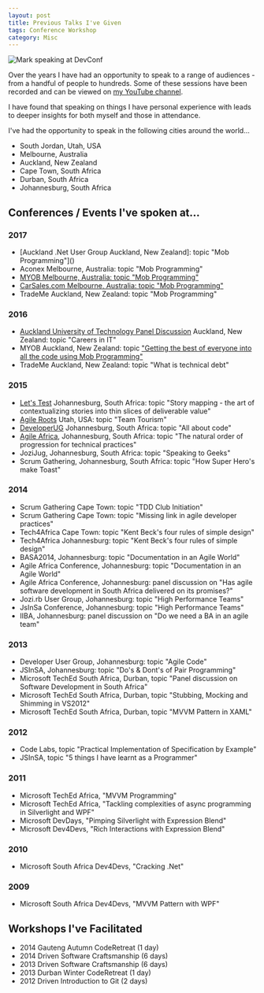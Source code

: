 ```yaml
---
layout: post
title: Previous Talks I've Given
tags: Conference Workshop
category: Misc
---
```


<img class="img-responsive" alt="Mark speaking at DevConf" src="{{ site.url }}/assets/images/Mark-Speaking-At-DevConf.jpg">

Over the years I have had an opportunity to speak to a range of audiences - from a handful of people to hundreds. Some of these sessions have been recorded and can be viewed on [my YouTube channel](https://www.youtube.com/playlist?list=PLhqe1sLkgzJ-JoWNuHjk1W5fekvC88dFa).

I have found that speaking on things I have personal experience with leads to deeper insights for both myself and those in attendance.

I've had the opportunity to speak in the following cities around the world...  

- South Jordan, Utah, USA  
- Melbourne, Australia  
- Auckland, New Zealand
- Cape Town, South Africa  
- Durban, South Africa  
- Johannesburg, South Africa    

## Conferences / Events I've spoken at...

### 2017

- [Auckland .Net User Group Auckland, New Zealand]: topic "Mob Programming"]()  
- Aconex Melbourne, Australia: topic "Mob Programming"  
- [MYOB Melbourne, Australia: topic "Mob Programming"](https://youtu.be/ckTxWKtGrgQ)  
- [CarSales.com Melbourne, Australia: topic "Mob Programming"](https://youtu.be/A2USKP18ac0)  
- TradeMe Auckland, New Zealand: topic "Mob Programming"    

### 2016

- [Auckland University of Technology Panel Discussion](https://www.youtube.com/watch?v=5sHlGi90fhA) Auckland, New Zealand: topic "Careers in IT"  
- MYOB Auckland, New Zealand: topic ["Getting the best of everyone into all the code using Mob Programming"](https://www.youtube.com/watch?v=0Y0ge-d2KsQ&index=1)  
- TradeMe Auckland, New Zealand: topic "What is technical debt"  

### 2015

- [Let's Test](http://lets-test.com/) Johannesburg, South Africa: topic "Story mapping - the art of contextualizing stories into thin slices of deliverable value"  
- [Agile Roots](http://www.agileroots.com/) Utah, USA: topic "Team Tourism"  
- [DeveloperUG](http://www.developerug.org.za/) Johannesburg, South Africa: topic "All about code"  
- [Agile Africa](http://agileafricaconf.com/), Johannesburg, South Africa: topic "The natural order of progression for technical practices"  
- JoziJug, Johannesburg, South Africa: topic "Speaking to Geeks"  
- Scrum Gathering, Johannesburg, South Africa: topic "How Super Hero's make Toast"  

### 2014

- Scrum Gathering Cape Town: topic "TDD Club Initiation"  
- Scrum Gathering Cape Town: topic "Missing link in agile developer practices"  
- Tech4Africa Cape Town: topic "Kent Beck's four rules of simple design"  
- Tech4Africa Johannesburg: topic "Kent Beck's four rules of simple design"  
- BASA2014, Johannesburg: topic "Documentation in an Agile World"  
- Agile Africa Conference, Johannesburg: topic "Documentation in an Agile World"  
- Agile Africa Conference, Johannesburg: panel discussion on "Has agile software development in South Africa delivered on its promises?"  
- Jozi.rb User Group, Johannesburg: topic "High Performance Teams"  
- JsInSa Conference, Johannesburg: topic "High Performance Teams"  
- IIBA, Johannesburg: panel discussion on "Do we need a BA in an agile team"  

### 2013

- Developer User Group, Johannesburg: topic "Agile Code"  
- JSInSA, Johannesburg: topic "Do's & Dont's of Pair Programming"  
- Microsoft TechEd South Africa, Durban, topic "Panel discussion on Software Development in South Africa"  
- Microsoft TechEd South Africa, Durban, topic "Stubbing, Mocking and Shimming in VS2012"  
- Microsoft TechEd South Africa, Durban, topic "MVVM Pattern in XAML"  

### 2012

- Code Labs, topic "Practical Implementation of Specification by Example"  
- JSInSA, topic "5 things I have learnt as a Programmer"  

### 2011

- Microsoft TechEd Africa, "MVVM Programming"  
- Microsoft TechEd Africa, "Tackling complexities of async programming in Silverlight and WPF"  
- Microsoft DevDays, "Pimping Silverlight with Expression Blend"  
- Microsoft Dev4Devs, "Rich Interactions with Expression Blend"  

### 2010

- Microsoft South Africa Dev4Devs, "Cracking .Net"  

### 2009

- Microsoft South Africa Dev4Devs, "MVVM Pattern with WPF"  

## Workshops I've Facilitated

- 2014 Gauteng Autumn CodeRetreat (1 day)  
- 2014 Driven Software Craftsmanship (6 days)  
- 2013 Driven Software Craftsmanship (6 days)  
- 2013 Durban Winter CodeRetreat (1 day)  
- 2012 Driven Introduction to Git (2 days)  
